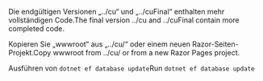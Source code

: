 <span data-ttu-id="89400-101">Die endgültigen Versionen „../cu“ und „../cuFinal“ enthalten mehr vollständigen Code.</span><span class="sxs-lookup"><span data-stu-id="89400-101">The final version ../cu and ../cuFinal contain more completed code.</span></span>

<span data-ttu-id="89400-102">Kopieren Sie „wwwroot“ aus „../cu/“ oder einem neuen Razor-Seiten-Projekt.</span><span class="sxs-lookup"><span data-stu-id="89400-102">Copy wwwroot from ../cu/ or from a new Razor Pages project.</span></span>

<span data-ttu-id="89400-103">Ausführen von `dotnet ef database update`</span><span class="sxs-lookup"><span data-stu-id="89400-103">Run `dotnet ef database update`</span></span>
